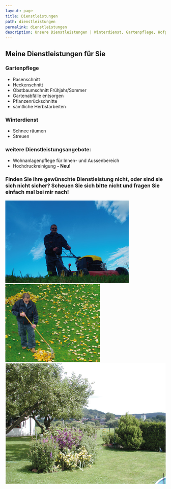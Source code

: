 ```yaml
---
layout: page
title: Dienstleistungen
path: dienstleistungen
permalink: dienstleistungen
description: Unsere Dienstleistungen | Winterdienst, Gartenpflege, Hofpflege und vieles mehr
---
```


<h2>Meine Dienstleistungen für Sie</h2>
<div class="row">
<div class="6u 12u$(small)">

<h3>Gartenpflege</h3>
<ul>
<li>Rasenschnitt</li>
<li>Heckenschnitt</li>
<li>Obstbaumschnitt Frühjahr/Sommer</li>
<li>Gartenabfälle entsorgen</li>
<li>Pflanzenrückschnitte</li>
<li>sämtliche Herbstarbeiten</li>
</ul>

<h3>Winterdienst</h3>
<ul>
<li>Schnee räumen</li>
<li>Streuen</li>
</ul>

</div>
<div class="6u$ 12u$(small)">

<h3>weitere Dienstleistungsangebote:</h3>
<ul>
<li>Wohnanlagenpflege für Innen- und Aussenbereich</li>
<li>Hochdruckreinigung <b> - Neu!</b></li>
</ul>

</div>
</div>
<h3>Finden Sie ihre gewünschte Dienstleistung nicht, oder sind sie sich nicht sicher? Scheuen Sie sich bitte nicht und fragen Sie einfach mal bei mir nach!</h3>
<!-- Image -->

<div class="box alt">
<div class="row 50% uniform">
<div class="4u"><span class="image fit"><a href="assets/images/P003.jpg" data-lightbox="gallery"><img src="assets/images/P003.jpg" alt="" /></a></span></div>
<div class="4u"><span class="image fit"><a href="assets/images/P004.jpg" data-lightbox="gallery"><img src="assets/images/P004.jpg" alt="" /></a></span></div>
<div class="4u"><span class="image fit"><a href="assets/images/P005.jpg" data-lightbox="gallery"><img src="assets/images/P005.jpg" alt="" /></a></span></div>
</div>
</div>
